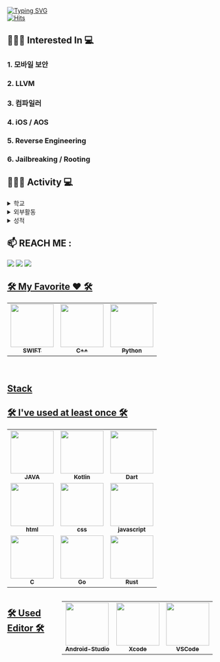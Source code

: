 
[![Typing SVG](https://readme-typing-svg.demolab.com?font=Alkatra&weight=500&size=45&duration=4000&pause=3&color=6994CDEE&center=false&vCenter=false&multiline=true&repeat=true&width=1000&height=100&lines=Hello_World+👋)](https://git.io/typing-svg)
<br>
[![Hits](https://hits.seeyoufarm.com/api/count/incr/badge.svg?url=https%3A%2F%2Fgithub.com%2FParkHoHo&count_bg=%23F2E987&title_bg=%23555555&icon=&icon_color=%23E7E7E7&title=Github&edge_flat=false)](https://hits.seeyoufarm.com)

 ## 👨🏻‍🎓 Interested In 💻
 ### 1. 모바일 보안
 ### 2. LLVM
 ### 3. 컴파일러
 ### 4. iOS / AOS
 ### 5. Reverse Engineering
 ### 6. Jailbreaking / Rooting
 
 ## 👨🏻‍🎓 Activity 💻
 <details markdown="1">
  <summary>학교</summary>
  <div>
    <ul>
     </br>
      <li>순천향대 정보보호학과 입학(2021~)</li> </br>
      <li>순천향대 정보보호학과 성적 장학금-장려 (1학년 2학기) </li></br>
      <li>순천향대 정보보호학과 수석(2학년 2학기)</li></br>
      <li>순천향대 정보보호 동아리 SecurityFirst 리버싱팀(2021.03 ~ 2021.12)</li></br>
      <li>순천향대 인공지능보안 연구실 CTI (2021.12 ~ 2022.12)</li>
      <ul>
          <li>논문 투고 - RF Fingerprinting Method for Passive Key Entry System Authentication using MFCC features (WISA)</li>
          <li>논문 투고 - Man-in-the-middle Atack Simulation for Embedded System utilizing BLE Communicatoin(정보보호협회 추계학술대회)</li>
      </ul>
     </br>
      <li>순천향대 취약점분석 동아리 TOOR 모바일 취약점 분석팀(2022.08~2023.03)</li>
     <ul>
      <li>디스코드 취약점 발견 및 분석 (0-day attack -> Patch -> 1-day attack)</li></br>
     </ul>
    </ul>
  </div>
</details>


<details markdown="1">
  <summary>외부활동</summary>
  <div>
    <ul>
     <br>
      <li>S-개발자 1기 2차 수료(2023.06 ~2023.12)</li></br>
      <li>이스트 시큐리티 참여 프로젝트(2023.09 ~2023.12)</li>
     <ul>
      <li>
       윈도우취약점점검도구 제작
      </li>
     </ul>
    </br>
      <li>KISIA 주최 정보보호 해커톤(2023.11.13~11.14)</li>
     <ul>
      <li>
       QRCode 인증 서비스 - iOS 앱개발, 프론트엔드 개발
      </li>
     </ul>
    </ul>
  </div>
</details>

<details>
  <summary>성적</summary>

  | 1학년 1학기 | 1학년 2학기 | 2학년 1학기 | 2학년 2학기 |
  | --------- | --------- | --------- | --------- | 
  | 3.97  | 4.24  | 4.17  | 4.29 |

</details>

## 📫 REACH ME : 
<!--옵시디언 링크걸기 --><a href="" target="_blank"><img src="https://img.shields.io/badge/Obsidian-7C3AED?style=for-the-badge&logo=Obsidian&logoColor=white"/></a>

<!--인스타그램 링크걸기--><a href="https://www.instagram.com/p_ho_ho/" target="_blank"><img src="https://img.shields.io/badge/Instagram-E4405F?style=for-the-badge&logo=Instagram&logoColor=white"></a>

<!--이메일 링크 걸기 링크걸기--><a href="mailto:ddalgicake2000@naver.com" target="_blank"><img src="https://img.shields.io/badge/Naver-03C75A?style=for-the-badge&logo=Naver&logoColor=white">
</br>

## 🛠 My Favorite ❤️ 🛠 
<table>
  <tbody>
    <tr>
      <td align="center"><img src="https://img.shields.io/badge/swift-F05138" width="100px;" alt=""/><br /><sub><b>SWIFT</b></sub></a><br /></td>
      <td align="center"><img src="https://img.shields.io/badge/c++-00599C" width="100px;" alt=""/><br /><sub><b>C++</b></sub></a><br /></td>
      <td align="center"><img src="https://img.shields.io/badge/python-3776AB" width="100px;" alt=""/><br /><sub><b>Python</b></sub></a><br /></td>
    </tr>
  </tbody>
</table>

</br>

## Stack
## 🛠 I've used at least once 🛠 
<table>
  <tbody>
    <tr>
      <td align="center"><img src="https://img.shields.io/badge/java-007396?" width="100px;" alt=""/><br /><sub><b>JAVA</b></sub></a><br /></td>
      <td align="center"><img src="https://img.shields.io/badge/Kotlin-7F52FF?" width="100px;" alt=""/><br /><sub><b>Kotlin</b></sub></a><br /></td>
      <td align="center"><img src="https://img.shields.io/badge/dart-0175C2" width="100px;" alt=""/><br /><sub><b>Dart</b></sub></a><br /></td>
     <tr/>
      <td align="center"><img src="https://img.shields.io/badge/html5-E34F26" width="100px;" alt=""/><br /><sub><b>html</b></sub></a><br /></td>
      <td align="center"><img src="https://img.shields.io/badge/css-1572B6" width="100px;" alt=""/><br /><sub><b>css</b></sub></a><br /></td>
      <td align="center"><img src="https://img.shields.io/badge/javascript-F7DF1E" width="100px;" alt=""/><br/><sub><b>javascript</b></sub></a><br /></td>
    </tr>
      <td align="center"><img src="https://img.shields.io/badge/C-A8B9CC" width="100px;" alt=""/><br /><sub><b>C</b></sub></a><br /></td>
      <td align="center"><img src="https://img.shields.io/badge/go-00ADD8" width="100px;" alt=""/><br /><sub><b>Go</b></sub></a><br /></td>
      <td align="center"><img src="https://img.shields.io/badge/Rust-000000" width="100px;" alt=""/><br /><sub><b>Rust</b></sub></a><br /></td>
    </tr>
  </tbody>
</table>


<div style="display:flex; flex-direction:row;">

## 🛠 Used Editor 🛠 
<table>
  <tbody>
    <tr>
      <td align="center"><img src="https://img.shields.io/badge/Andoid Studio-3DDC84" width="100px;" alt=""/><br /><sub><b>Android-Studio</b></sub></a><br /></td>
      <td align="center"><img src="https://img.shields.io/badge/Xcode-147EFB" width="100px;" alt=""/><br /><sub><b>Xcode</b></sub></a><br /></td>
      <td align="center"><img src="https://img.shields.io/badge/Visual Studio Code-007ACC" width="100px;" alt=""/><br /><sub><b>VSCode</b></sub></a><br /></td>
    </tr>
  </tbody>
</table>
  
</div><br>




<!--
**ParkHoHo/ParkHoHo** is a ✨ _special_ ✨ repository because its `README.md` (this file) appears on your GitHub profile.

Here are some ideas to get you started:

- 🔭 I’m currently working on ...
- 🌱 I’m currently learning ...
- 👯 I’m looking to collaborate on ...
- 🤔 I’m looking for help with ...
- 💬 Ask me about ...
- 📫 How to reach me: ...
- 😄 Pronouns: ...
- ⚡ Fun fact: ...
-->


